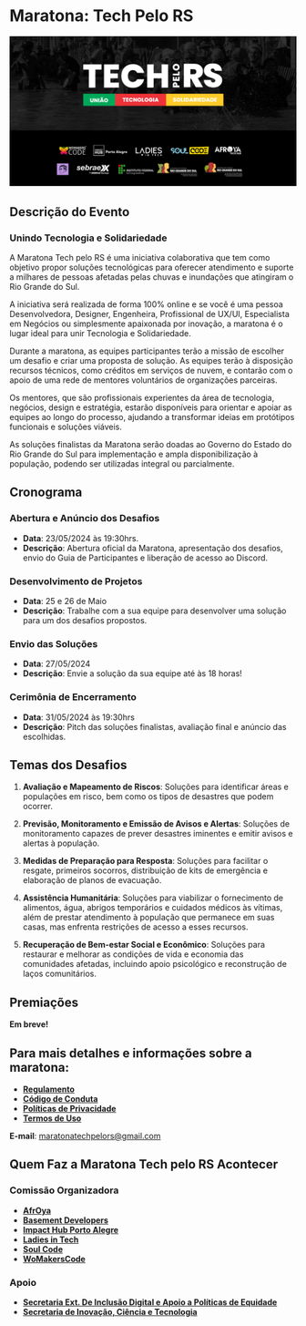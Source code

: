 # Maratona: Tech Pelo RS

![Tech Pelo RS](./image/tech-banner.png)

## Descrição do Evento

### Unindo Tecnologia e Solidariedade

A Maratona Tech pelo RS é uma iniciativa colaborativa que tem como objetivo propor soluções tecnológicas para oferecer atendimento e suporte a milhares de pessoas afetadas pelas chuvas e inundações que atingiram o Rio Grande do Sul.

A iniciativa será realizada de forma 100% online e se você é uma pessoa Desenvolvedora, Designer, Engenheira, Profissional de UX/UI, Especialista em Negócios ou simplesmente apaixonada por inovação, a maratona é o lugar ideal para unir Tecnologia e Solidariedade.

Durante a maratona, as equipes participantes terão a missão de escolher um desafio e criar uma proposta de solução. As equipes terão à disposição recursos técnicos, como créditos em serviços de nuvem, e contarão com o apoio de uma rede de mentores voluntários de organizações parceiras.

Os mentores, que são profissionais experientes da área de tecnologia, negócios, design e estratégia, estarão disponíveis para orientar e apoiar as equipes ao longo do processo, ajudando a transformar ideias em protótipos funcionais e soluções viáveis.

As soluções finalistas da Maratona serão doadas ao Governo do Estado do Rio Grande do Sul para implementação e ampla disponibilização à população, podendo ser utilizadas integral ou parcialmente.

## Cronograma

### Abertura e Anúncio dos Desafios

- **Data**: 23/05/2024 às 19:30hrs.
- **Descrição**: Abertura oficial da Maratona, apresentação dos desafios, envio do Guia de Participantes e liberação de acesso ao Discord.

### Desenvolvimento de Projetos

- **Data**: 25 e 26 de Maio
- **Descrição**: Trabalhe com a sua equipe para desenvolver uma solução para um dos desafios propostos.

### Envio das Soluções

- **Data**: 27/05/2024
- **Descrição**: Envie a solução da sua equipe até às 18 horas!

### Cerimônia de Encerramento

- **Data**: 31/05/2024 às 19:30hrs
- **Descrição**: Pitch das soluções finalistas, avaliação final e anúncio das escolhidas.

## Temas dos Desafios

1. **Avaliação e Mapeamento de Riscos**: Soluções para identificar áreas e populações em risco, bem como os tipos de desastres que podem ocorrer.
   
2. **Previsão, Monitoramento e Emissão de Avisos e Alertas**: Soluções de monitoramento capazes de prever desastres iminentes e emitir avisos e alertas à população.
   
3. **Medidas de Preparação para Resposta**: Soluções para facilitar o resgate, primeiros socorros, distribuição de kits de emergência e elaboração de planos de evacuação.
   
4. **Assistência Humanitária**: Soluções para viabilizar o fornecimento de alimentos, água, abrigos temporários e cuidados médicos às vítimas, além de prestar atendimento à população que permanece em suas casas, mas enfrenta restrições de acesso a esses recursos.
   
5. **Recuperação de Bem-estar Social e Econômico**: Soluções para restaurar e melhorar as condições de vida e economia das comunidades afetadas, incluindo apoio psicológico e reconstrução de laços comunitários.

## Premiações

**Em breve!**

## Para mais detalhes e informações sobre a maratona:

- **[Regulamento](https://bit.ly/regulamento-maratona-tech-rs)**
- **[Código de Conduta](https://pt-br.confcodeofconduct.com/)**
- **[Políticas de Privacidade](https://1drv.ms/b/s!AiH9BCIFkmTzlxGlSLzYHtYwrAmT?e=fEqSkg)**
- **[Termos de Uso](https://1drv.ms/b/s!AiH9BCIFkmTzlytNcZO84__4b4Kp?e=AUrV3B)**

**E-mail**: maratonatechpelors@gmail.com

## Quem Faz a Maratona Tech pelo RS Acontecer

### Comissão Organizadora

- **[AfrOya](https://afroya.tech/)**
- **[Basement Developers](https://discord.gg/basementdevs)**
- **[Impact Hub Porto Alegre](https://www.instagram.com/impacthubpoa/)**
- **[Ladies in Tech](https://ladiesintech.com.br/)**
- **[Soul Code](https://soulcode.com/)**
- **[WoMakersCode](https://womakerscode.org/)**

### Apoio

- **[Secretaria Ext. De Inclusão Digital e Apoio a Políticas de Equidade](https://www.estado.rs.gov.br/secretaria-extraordinaria-de-inclusao-digital-e-apoio-as-politicas-de-equidade)**
- **[Secretaria de Inovação, Ciência e Tecnologia](https://sict.rs.gov.br/inicial)**

